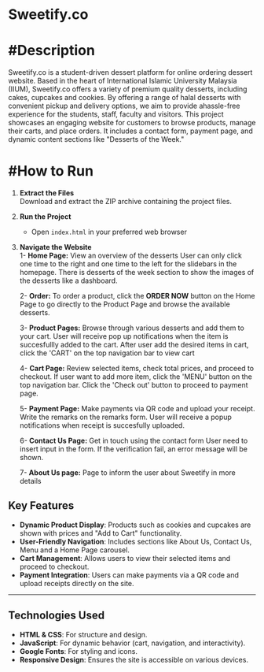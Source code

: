 # Sweetify.co

# #Description
Sweetify.co is a student-driven dessert platform for online ordering dessert website. Based in the heart of International Islamic University Malaysia (IIUM), Sweetify.co offers a variety of premium quality desserts, including cakes, cupcakes and cookies. By offering a range of halal desserts with convenient pickup and delivery options, we aim to provide  ahassle-free experience for the students, staff, faculty and visitors. This project showcases an engaging website for customers to browse products, manage their carts, and place orders. It includes a contact form, payment page, and dynamic content sections like "Desserts of the Week."

# #How to Run

1. **Extract the Files**  
   Download and extract the ZIP archive containing the project files.

2. **Run the Project**  
   - Open `index.html` in your preferred web browser

4. **Navigate the Website**  
   1- **Home Page:** View an overview of the desserts
                     User can only click one time to the right and one time to the left for the slidebars in the homepage.
                     There is desserts of the week section to show the images of the desserts like a dashboard.
   
   2- **Order:** To order a product, click the **ORDER NOW** button on the Home Page to go directly to the Product Page and browse the available desserts.
   
   3- **Product Pages:** Browse through various desserts and add them to your cart.
                         User will receive pop up notifications when the item is succesfullly added to the cart.
                         After user add the desired items in cart, click the 'CART' on the top navigation bar to view cart
   
   4- **Cart Page:** Review selected items, check total prices, and proceed to checkout.
                     If user want to add more item, click the 'MENU' button on the top navigation bar.
                     Click the 'Check out' button to proceed to payment page.
   
   5- **Payment Page:** Make payments via QR code and upload your receipt.
                        Write the remarks on the remarks form.
                        User will receive a popup notifications when receipt is succesfully uploaded.
   
   6- **Contact Us Page:** Get in touch using the contact form
                           User need to insert input in the form. If the verification fail, an error message will be shown.
   
   7- **About Us page:** Page to inform the user about Sweetify in more details
   
## Key Features

- **Dynamic Product Display**: Products such as cookies and cupcakes are shown with prices and "Add to Cart" functionality.
- **User-Friendly Navigation**: Includes sections like About Us, Contact Us, Menu and a Home Page carousel.
- **Cart Management**: Allows users to view their selected items and proceed to checkout.
- **Payment Integration**: Users can make payments via a QR code and upload receipts directly on the site.

---

## Technologies Used

- **HTML & CSS**: For structure and design.
- **JavaScript**: For dynamic behavior (cart, navigation, and interactivity).
- **Google Fonts**: For styling and icons.
- **Responsive Design**: Ensures the site is accessible on various devices.

